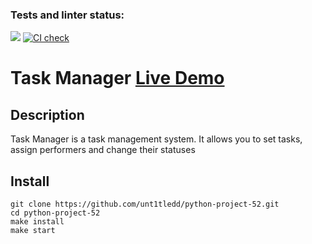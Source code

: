 ### Tests and linter status:
<a href="https://codeclimate.com/github/unt1tledd/python-project-52/test_coverage"><img src="https://api.codeclimate.com/v1/badges/0efd865ea292a2d9f57e/test_coverage" /></a> [![CI check](https://github.com/unt1tledd/python-project-52/actions/workflows/main.yml/badge.svg)](https://github.com/unt1tledd/python-project-52/actions/workflows/main.yml)

# Task Manager <a href='https://task-manager-g6dq.onrender.com'>Live Demo</a>

## Description
Task Manager is a task management system. It allows you to set tasks, assign performers and change their statuses

## Install
```
git clone https://github.com/unt1tledd/python-project-52.git
cd python-project-52
make install
make start
```
